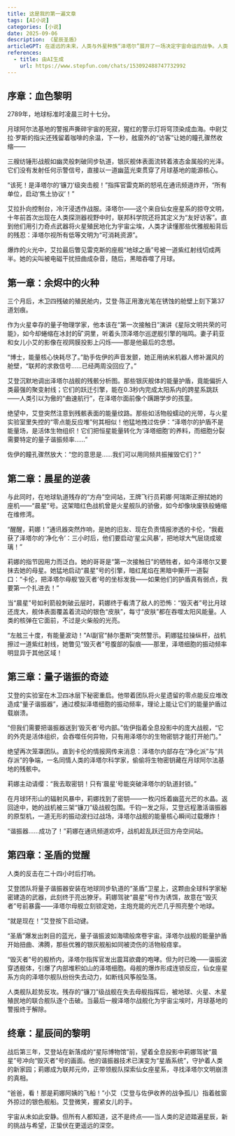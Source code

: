 ```yaml
---
title: 这是我的第一遍文章
tags: [AI小说]
categories: [小说]
date: 2025-09-06
description: 《星辰圣盾》
articleGPT: 在遥远的未来，人类与外星种族“泽塔尔”展开了一场决定宇宙命运的战争。人类在科技落后的情况下，凭借智慧、勇气和团结，最终大获全胜。
references:
  - title: 由AI生成
    url: https://www.stepfun.com/chats/153092488747732992
---
```


## 序章：血色黎明
2789年，地球标准时凌晨三时十七分。

月球阿尔法基地的警报声撕碎宇宙的死寂，猩红的警示灯将穹顶染成血海。中尉艾拉·罗斯的指尖还残留着咖啡的余温，下一秒，舷窗外的“访客”让她的瞳孔骤然收缩——

三艘纺锤形战舰如幽灵般刺破同步轨道，银灰舰体表面流转着液态金属般的光泽。它们没有发射任何示警信号，直接以一道幽蓝光束贯穿了月球基地的能源核心。

“该死！是泽塔尔的‘镰刀’级突击舰！”指挥官雷克斯的怒吼在通讯频道炸开，“所有单位，启动‘焦土协议’！”

艾拉扑向控制台，冷汗浸透作战服。泽塔尔——这个来自仙女座星系的掠夺文明，十年前首次出现在人类探测器视野中时，联邦科学院还将其定义为“友好访客”。直到他们用引力奇点武器将火星殖民地化为宇宙尘埃，人类才读懂那些优雅舰船背后的残忍：泽塔尔视所有低等文明为“可消耗资源”。

爆炸的火光中，艾拉最后瞥见雷克斯的座舰“地球之盾”号被一道紫红射线切成两半。她的尖叫被电磁干扰扭曲成杂音，随后，黑暗吞噬了月球。

## 第一章：余烬中的火种
三个月后，木卫四残破的殖民舱内，艾登·陈正用激光笔在锈蚀的舱壁上刻下第37道划痕。

作为火星幸存的量子物理学家，他本该在“第一次接触日”演讲《星际文明共荣的可能》，如今却蜷缩在冰封的矿洞里，听着头顶泽塔尔巡逻舰引擎的嗡鸣。妻子莉亚和女儿小艾的影像在视网膜投影上闪烁——那是他最后的念想。

“博士，能量核心快耗尽了。”助手佐伊的声音发颤，她正用纳米机器人修补漏风的舱壁，“联邦的求救信号……已经两周没回应了。”

艾登沉默地调出泽塔尔战舰的残骸分析图。那些银灰舰体的能量护盾，竟能偏折人类最强的聚变射线；它们的跃迁引擎，能在0.3秒内完成太阳系内的跨星系跳跃——人类引以为傲的“曲速航行”，在泽塔尔面前像个蹒跚学步的孩童。

绝望中，艾登突然注意到残骸表面的能量纹路。那些如活物般蠕动的光带，与火星实验室里失控的“零点能反应堆”何其相似！他猛地拽过佐伊：“泽塔尔的护盾不是能量场，是活体生物组织！它们把恒星能量转化为‘泽塔细胞’的养料，而细胞分裂需要特定的量子谐振频率……”

佐伊的瞳孔骤然放大：“您的意思是……我们可以用同频共振摧毁它们？”

## 第二章：晨星的逆袭
与此同时，在地球轨道残存的“方舟”空间站，王牌飞行员莉娜·阿瑞斯正擦拭她的座机——“晨星”号。这架暗红色战机曾是火星舰队的骄傲，如今却像块废铁般蜷缩在维修湾。

“醒醒，莉娜！”通讯器突然炸响，是她的旧友、现在负责情报渗透的卡伦，“我截获了泽塔尔的‘净化令’：三小时后，他们要启动‘星尘风暴’，把地球大气层烧成玻璃！”

莉娜的指节因用力而泛白。她的哥哥是“第一次接触日”的牺牲者，如今泽塔尔又要抹去她的母星。她猛地启动“晨星”号的引擎，暗红尾焰在黑暗中撕开一道裂口：“卡伦，把泽塔尔母舰‘毁灭者’号的坐标发我——如果他们的护盾真有弱点，我要第一个扎进去！”

当“晨星”号如利箭般刺破云层时，莉娜终于看清了敌人的恐怖：“毁灭者”号比月球还庞大，舰体表面覆盖着流动的银色“皮肤”，每寸“皮肤”都在吞噬太阳风能量。人类的核弹在它面前，不过是火柴般的光亮。

“左舷三十度，有能量波动！”AI副官“赫尔墨斯”突然警示。莉娜猛拉操纵杆，战机擦过一道紫红射线，她瞥见“毁灭者”号腹部的裂痕——那里，泽塔细胞的振动频率明显异于其他区域！

## 第三章：量子谐振的奇迹
艾登的实验室在木卫四冰层下秘密重启。他带着团队将火星遗留的零点能反应堆改造成“量子谐振器”，通过模拟泽塔细胞的振动频率，理论上能让它们的能量护盾过载崩溃。

“但我们需要把谐振器送到‘毁灭者’号内部。”佐伊指着全息投影中的庞大战舰，“它的外壳是活体组织，会吞噬任何异物，只有用泽塔尔的生物密钥才能打开舱门。”

绝望再次笼罩团队。直到卡伦的情报网传来消息：泽塔尔内部存在“净化派”与“共存派”的争端，一名同情人类的泽塔尔科学家，偷偷将生物密钥藏在月球阿尔法基地的残骸中。

莉娜主动请缨：“我去取密钥！只有‘晨星’号能突破泽塔尔的轨道封锁。”

在月球环形山的辐射风暴中，莉娜找到了密钥——一枚闪烁着幽蓝光芒的水晶。返回途中，她的战机被三架“镰刀”级战舰包围。千钧一发之际，艾登远程激活谐振器的原型机，一道无形的振动波扫过战场，泽塔尔战舰的能量核心瞬间过载爆炸！

“谐振器……成功了！”莉娜在通讯频道欢呼，战机趁乱跃迁回方舟空间站。

## 第四章：圣盾的觉醒
人类的反击在二十四小时后打响。

艾登团队将量子谐振器安装在地球同步轨道的“圣盾”卫星上，这颗由全球科学家秘密建造的武器，此刻终于亮出獠牙。莉娜驾驶“晨星”号作为诱饵，故意在“毁灭者”号前暴露——泽塔尔母舰立刻锁定她，主炮充能的光芒几乎照亮整个地球。

“就是现在！”艾登按下启动键。

“圣盾”爆发出刺目的蓝光，量子谐振波如海啸般席卷宇宙。泽塔尔战舰的能量护盾开始扭曲、沸腾，那些优雅的银灰舰船如同被烫伤的活物般痉挛。

“毁灭者”号的舰桥内，泽塔尔指挥官发出震耳欲聋的咆哮。但为时已晚——谐振波穿透舰体，引爆了内部堆积如山的泽塔细胞。母舰的爆炸形成连锁反应，仙女座星系方向的泽塔尔舰队纷纷失去动力，如断线风筝般坠落。

人类舰队趁势反攻。残存的“镰刀”级战舰在失去母舰指挥后，被地球、火星、木星殖民地的联合舰队逐个击破。当最后一艘泽塔尔战舰化为宇宙尘埃时，月球基地的警报终于解除。

## 终章：星辰间的黎明
战后第三年，艾登站在新落成的“星际博物馆”前，望着全息投影中莉娜驾驶“晨星”号冲向“毁灭者”号的画面。他的谐振器技术已演变为“星盾系统”，守护着人类的新家园；莉娜成为联邦元帅，正带领舰队探索仙女座星系，寻找泽塔尔文明崩溃的真相。

“爸爸，看！那是莉娜阿姨的飞船！”小艾（艾登与佐伊收养的战争孤儿）指着舷窗外掠过的银色舰船。艾登微笑，握紧女儿的手。

宇宙从未如此安静。但所有人都知道，这不是终点——当人类的足迹踏遍星辰，新的挑战与希望，正蛰伏在更遥远的深空。
